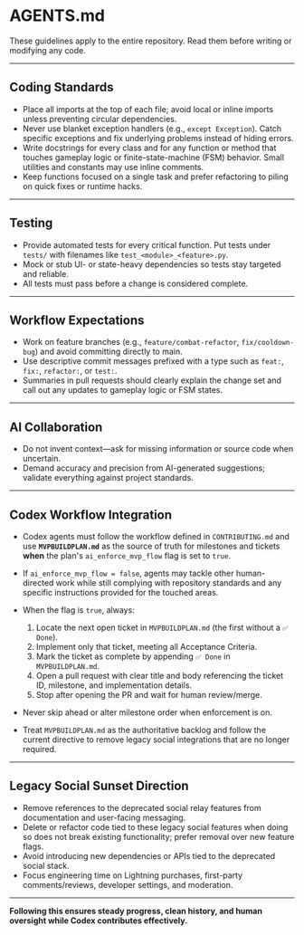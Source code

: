 # AGENTS.md

These guidelines apply to the entire repository. Read them before writing or modifying any code.

---

## Coding Standards

* Place all imports at the top of each file; avoid local or inline imports unless preventing circular dependencies.
* Never use blanket exception handlers (e.g., `except Exception`). Catch specific exceptions and fix underlying problems instead of hiding errors.
* Write docstrings for every class and for any function or method that touches gameplay logic or finite-state-machine (FSM) behavior. Small utilities and constants may use inline comments.
* Keep functions focused on a single task and prefer refactoring to piling on quick fixes or runtime hacks.

---

## Testing

* Provide automated tests for every critical function. Put tests under `tests/` with filenames like `test_<module>_<feature>.py`.
* Mock or stub UI- or state-heavy dependencies so tests stay targeted and reliable.
* All tests must pass before a change is considered complete.

---

## Workflow Expectations

* Work on feature branches (e.g., `feature/combat-refactor`, `fix/cooldown-bug`) and avoid committing directly to main.
* Use descriptive commit messages prefixed with a type such as `feat:`, `fix:`, `refactor:`, or `test:`.
* Summaries in pull requests should clearly explain the change set and call out any updates to gameplay logic or FSM states.

---

## AI Collaboration

* Do not invent context—ask for missing information or source code when uncertain.
* Demand accuracy and precision from AI-generated suggestions; validate everything against project standards.

---

## Codex Workflow Integration

* Codex agents must follow the workflow defined in `CONTRIBUTING.md` and use **`MVPBUILDPLAN.md`** as the source of truth for milestones and tickets **when** the plan's `ai_enforce_mvp_flow` flag is set to `true`.
* If `ai_enforce_mvp_flow = false`, agents may tackle other human-directed work while still complying with repository standards and any specific instructions provided for the touched areas.
* When the flag is `true`, always:

  1. Locate the next open ticket in `MVPBUILDPLAN.md` (the first without a `✅ Done`).
  2. Implement only that ticket, meeting all Acceptance Criteria.
  3. Mark the ticket as complete by appending `✅ Done` in `MVPBUILDPLAN.md`.
  4. Open a pull request with clear title and body referencing the ticket ID, milestone, and implementation details.
  5. Stop after opening the PR and wait for human review/merge.
* Never skip ahead or alter milestone order when enforcement is on.
* Treat `MVPBUILDPLAN.md` as the authoritative backlog and follow the current directive to remove legacy social integrations that are no longer required.

---

## Legacy Social Sunset Direction

* Remove references to the deprecated social relay features from documentation and user-facing messaging.
* Delete or refactor code tied to these legacy social features when doing so does not break existing functionality; prefer removal over new feature flags.
* Avoid introducing new dependencies or APIs tied to the deprecated social stack.
* Focus engineering time on Lightning purchases, first-party comments/reviews, developer settings, and moderation.

---

**Following this ensures steady progress, clean history, and human oversight while Codex contributes effectively.**
